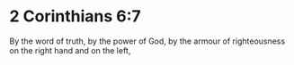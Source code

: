 # 2 Corinthians 6:7

By the word of truth, by the power of God, by the armour of righteousness on the right hand and on the left,